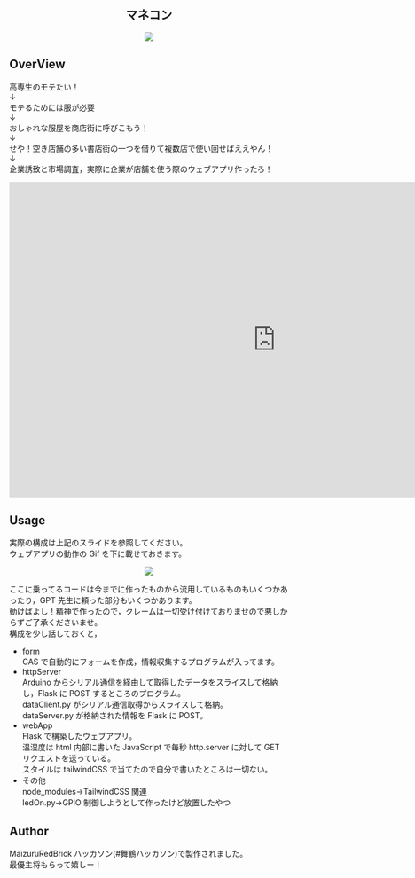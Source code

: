 <h2 align="center">
    マネコン
</h2>

<div align="center">
    <img src="https://github.com/s-hirata0831/mane-con/blob/main/doc/%E3%83%9E.png?raw=true">
</div>

## OverView

高専生のモテたい！  
↓  
モテるためには服が必要  
↓  
おしゃれな服屋を商店街に呼びこもう！  
↓  
せや！空き店舗の多い書店街の一つを借りて複数店で使い回せばええやん！  
↓  
企業誘致と市場調査，実際に企業が店舗を使う際のウェブアプリ作ったろ！

<div align="center">
<iframe src="https://docs.google.com/presentation/d/e/2PACX-1vR1e5fXo759bO0ojsRExOcqqWY-WSJFtWaDxA13EoD0lXOGpQ_u_eG8FoLB4mjlwNdYDCwdyPcLhma5/embed?start=false&loop=false&delayms=3000" frameborder="0" width="960" height="569" allowfullscreen="true" mozallowfullscreen="true" webkitallowfullscreen="true"></iframe>
</div>

## Usage

実際の構成は上記のスライドを参照してください。  
ウェブアプリの動作の Gif を下に載せておきます。

<div align="center">
    <img src="https://github.com/s-hirata0831/mane-con/blob/main/doc/%E5%8B%95%E4%BD%9C%E3%81%AE%E6%A7%98%E5%AD%90.gif?raw=true">
</div>

ここに乗ってるコードは今までに作ったものから流用しているものもいくつかあったり，GPT 先生に頼った部分もいくつかあります。  
動けばよし！精神で作ったので，クレームは一切受け付けておりませので悪しからずご了承くださいませ。  
構成を少し話しておくと，

- form  
  GAS で自動的にフォームを作成，情報収集するプログラムが入ってます。
- httpServer  
  Arduino からシリアル通信を経由して取得したデータをスライスして格納し，Flask に POST するところのプログラム。  
  dataClient.py がシリアル通信取得からスライスして格納。  
  dataServer.py が格納された情報を Flask に POST。
- webApp  
  Flask で構築したウェブアプリ。  
  温湿度は html 内部に書いた JavaScript で毎秒 http.server に対して GET リクエストを送っている。  
  スタイルは tailwindCSS で当てたので自分で書いたところは一切ない。
- その他  
  node_modules→TailwindCSS 関連  
  ledOn.py→GPIO 制御しようとして作ったけど放置したやつ

## Author

MaizuruRedBrick ハッカソン(#舞鶴ハッカソン)で製作されました。  
最優主将もらって嬉しー！
